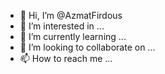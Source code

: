 - 👋 Hi, I’m @AzmatFirdous
- 👀 I’m interested in ...
- 🌱 I’m currently learning ...
- 💞️ I’m looking to collaborate on ...
- 📫 How to reach me ...

<!---
aju2372/aju2372 is a ✨ special ✨ repository because its `README.md` (this file) appears on your GitHub profile.
You can click the Preview link to take a look at your changes.
--->
